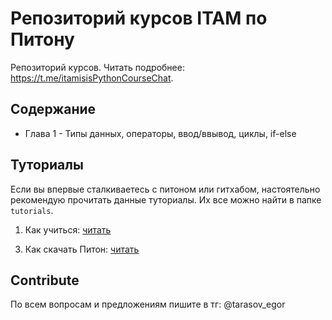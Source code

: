 # Репозиторий курсов ITAM по Питону

Репозиторий курсов. Читать подробнее: https://t.me/itamisisPythonCourseChat.

## Содержание

- Глава 1 - Типы данных, операторы, ввод/ввывод, циклы, if-else

## Туториалы

Если вы впервые сталкиваетесь с питоном или гитхабом, настоятельно рекомендую прочитать данные туториалы. Их все можно найти в папке `tutorials`.

1. Как учиться: [читать](https://github.com/EgorTarasov/ITAM.PythonCource/blob/main/tutorials/1_course.md)
<!-- 2. Как пользоваться Гитхабом: [читать](https://github.com/itatmisis/python-course/blob/master/tutorials/2_github.md)
2. Как выполнять домашку: [читать](https://github.com/itatmisis/python-course/blob/master/tutorials/3_homework.md) -->
3. Как скачать Питон: [читать](https://github.com/EgorTarasov/ITAM.PythonCource/blob/main/tutorials/4_download_python.md)

## Contribute

По всем вопросам и предложениям пишите в тг: @tarasov_egor
